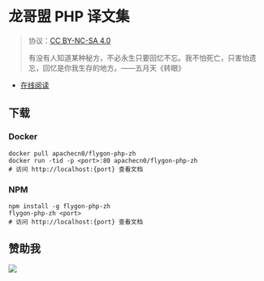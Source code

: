 # 龙哥盟 PHP 译文集

> 协议：[CC BY-NC-SA 4.0](http://creativecommons.org/licenses/by-nc-sa/4.0/)
> 
> 有没有人知道某种秘方，不必永生只要回忆不忘。我不怕死亡，只害怕遗忘，回忆是你我生存的地方。——五月天《转眼》

* [在线阅读](https://php.flygon.net)
## 下载

### Docker

```
docker pull apachecn0/flygon-php-zh
docker run -tid -p <port>:80 apachecn0/flygon-php-zh
# 访问 http://localhost:{port} 查看文档
```

### NPM

```
npm install -g flygon-php-zh
flygon-php-zh <port>
# 访问 http://localhost:{port} 查看文档
```

## 赞助我

![](https://img-blog.csdnimg.cn/20200112005920729.png)
